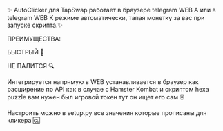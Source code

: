 ✨ AutoClicker для TapSwap работает в браузере telegram WEB A или в telegram WEB K режиме автоматически, тапая монетку за вас при запуске скрипта.✨

ПРЕИМУЩЕСТВА:

БЫСТРЫЙ 👟

НЕ ПАЛИТСЯ 🔍

Интегрируется напрямую в WEB устанавливается в браузер как расширение по API как в случае с Hamster Kombat и скриптом hexa puzzle вам нужен был игровой токен тут он ищет его сам 🖲

Настроить можно в setup.py все значения которые прописаны для кликера 🆑
